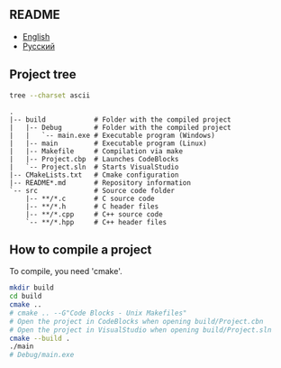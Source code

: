 ## README

- [English](README.md)
- [Русский](README-ru.md)

## Project tree

```bash
tree --charset ascii
```

```
.
|-- build            # Folder with the compiled project
|   |-- Debug        # Folder with the compiled project
|   |   `-- main.exe # Executable program (Windows)
|   |-- main         # Executable program (Linux)
|   |-- Makefile     # Compilation via make
|   |-- Project.cbp  # Launches CodeBlocks
|   `-- Project.sln  # Starts VisualStudio
|-- CMakeLists.txt   # Cmake configuration
|-- README*.md       # Repository information
`-- src              # Source code folder
    |-- **/*.c       # C source code
    |-- **/*.h       # C header files
    |-- **/*.cpp     # C++ source code
    `-- **/*.hpp     # C++ header files
```

## How to compile a project

To compile, you need 'cmake'.

```bash
mkdir build
cd build
cmake ..
# cmake .. --G"Code Blocks - Unix Makefiles"
# Open the project in CodeBlocks when opening build/Project.cbn
# Open the project in VisualStudio when opening build/Project.sln
cmake --build .
./main
# Debug/main.exe
```
